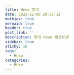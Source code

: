 ```yaml
---
title: Hexo 学习
date: 2022-11-06 20:57:12
mathjax: true
mermaid: true
header: true
post_link: ''
description: 学习 Hexo 相关知识
sidebar: true
sticky: 10
tags:
  - Hexo
categories:
  - Hexo
---
```



